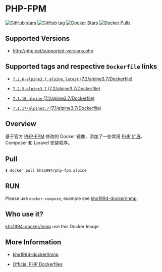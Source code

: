 # PHP-FPM

[![GitHub stars](https://img.shields.io/github/stars/khs1994-docker/php-fpm.svg?style=social&label=Stars)](https://github.com/khs1994-docker/php-fpm) [![GitHub tag](https://img.shields.io/github/tag/khs1994-docker/php-fpm.svg)](https://github.com/khs1994-docker/php-fpm) [![Docker Stars](https://img.shields.io/docker/stars/khs1994/php-fpm.svg)](https://store.docker.com/community/images/khs1994/php-fpm) [![Docker Pulls](https://img.shields.io/docker/pulls/khs1994/php-fpm.svg)](https://store.docker.com/community/images/khs1994/php-fpm)

## Supported Versions

* http://php.net/supported-versions.php

## Supported tags and respective `Dockerfile` links

* [`7.2.6-alpine3.7`, `alpine`, `latest` (7.2/alpine3.7/Dockerfile)](https://github.com/khs1994-docker/php-fpm/blob/7.2.6/7.2/alpine3.7/Dockerfile)

* [`7.2.5-alpine3.7` (7.2/alpine3.7/Dockerfile)](https://github.com/khs1994-docker/php-fpm/blob/7.2.5/7.2/alpine3.7/Dockerfile)

* [`7.1.18-alpine` (7.1/alpine3.7/Dockerfile)](https://github.com/khs1994-docker/php-fpm/blob/7.1.18/7.1/alpine3.7/Dockerfile)

* [`7.1.17-alpine3.7` (7.1/alpine3.7/Dockerfile)](https://github.com/khs1994-docker/php-fpm/blob/7.1.17/7.1/alpine3.7/Dockerfile)

## Overview

基于官方 [PHP-FPM](https://github.com/docker-library/docs/tree/master/php) 修改的 Docker 镜像，添加了一些常用 [PHP 扩展](https://github.com/khs1994-docker/lnmp/blob/master/docs/php.md)、Composer 和 Laravel 安装程序。

## Pull

```bash
$ docker pull khs1994/php-fpm:alpine
```

## RUN

Please use `docker-compose`, example see [khs1994-docker/lnmp](https://github.com/khs1994-docker/lnmp/blob/master/docker-compose.yml).

## Who use it?

[khs1994-docker/lnmp](https://github.com/khs1994-docker/lnmp) use this Docker Image.

## More Information

* [khs1994-docker/lnmp](https://github.com/khs1994-docker/lnmp)

* [Official PHP Dockerfiles](https://github.com/docker-library/php)

